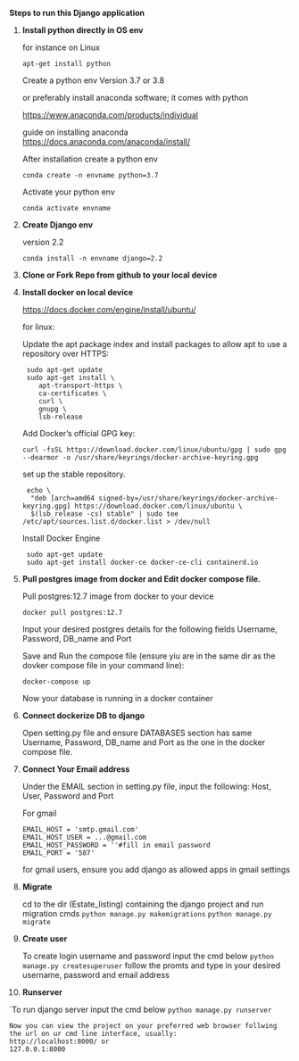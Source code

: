 <strong>Steps to run this Django application</strong>

1. <strong>Install python directly in OS env </strong>


   for instance on Linux
    ```
    apt-get install python
    ```
   Create a python env 
   Version 3.7 or 3.8



   or preferably install anaconda software; it comes with python
   
   https://www.anaconda.com/products/individual

   guide on installing anaconda https://docs.anaconda.com/anaconda/install/


   After installation create a python env
    ```
    conda create -n envname python=3.7 
    ```

   Activate your python env
    ```
    conda activate envname
    ```

2. <strong>Create Django env</strong>

   version 2.2

    ```
    conda install -n envname django=2.2
    ```

3. <strong>Clone or Fork Repo from github to your local device</strong>

4. <strong>Install docker on local device</strong>
   
   https://docs.docker.com/engine/install/ubuntu/

   for linux:
   
   Update the apt package index and install packages to allow apt to use a repository over HTTPS:

    ```
     sudo apt-get update
     sudo apt-get install \
        apt-transport-https \
        ca-certificates \
        curl \
        gnupg \
        lsb-release
    ```
   Add Docker’s official GPG key:
    ```
    curl -fsSL https://download.docker.com/linux/ubuntu/gpg | sudo gpg --dearmor -o /usr/share/keyrings/docker-archive-keyring.gpg
    ```

   set up the stable repository.
    ```
     echo \
      "deb [arch=amd64 signed-by=/usr/share/keyrings/docker-archive-keyring.gpg] https://download.docker.com/linux/ubuntu \
      $(lsb_release -cs) stable" | sudo tee /etc/apt/sources.list.d/docker.list > /dev/null
     ```
   Install Docker Engine
    ```
     sudo apt-get update
     sudo apt-get install docker-ce docker-ce-cli containerd.io
     ```
5. <strong>Pull postgres image from docker and Edit docker compose file.</strong>
   
   Pull postgres:12.7 image from docker to your device
    ```
    docker pull postgres:12.7
    ```
   
   Input your desired postgres details for the following fields
   Username, Password, DB_name and Port
   

   Save and Run the compose file (ensure yiu are in the same dir as the dovker compose file in your command line):
     ```
    docker-compose up
     ```
   Now your database is running in a docker container


6. <strong>Connect dockerize DB to django</strong>
   
   Open setting.py file and ensure DATABASES section has same  Username, Password, DB_name and Port as the one in the docker compose file.


7. <strong>Connect Your Email address</strong>
   
   Under the EMAIL section in setting.py file, input the following:
   Host, User, Password and Port

   For gmail
     ```
    EMAIL_HOST = 'smtp.gmail.com'
    EMAIL_HOST_USER = ...@gmail.com
    EMAIL_HOST_PASSWORD = ''#fill in email password
    EMAIL_PORT = '587'
     ```
   for gmail users, ensure you add django as allowed apps in gmail settings

8. <strong>Migrate</strong>
      
   cd to the dir (Estate_listing) containing the django project and run migration cmds
    ``
    python manage.py makemigrations
    ``
     ``
    python manage.py migrate
    ``
9. <strong>Create user</strong>

   To create login username and password input the cmd below
       ``
    python manage.py createsuperuser
    ``
    follow the promts and type in your desired username, password and email address
    
 
10. <strong>Runserver</strong>

   `To run django server input the cmd below
       ``
    python manage.py runserver
    ``
    
    Now you can view the project on your preferred web browser follwing the url on ur cmd line interface, usually: 
    http://localhost:8000/ or
    127.0.0.1:8000
